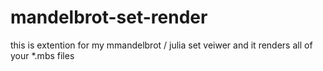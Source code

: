 # mandelbrot-set-render
this is extention for my mmandelbrot / julia set veiwer and it renders all of your *.mbs files 
